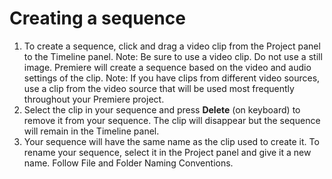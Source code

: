 # Creating a sequence

1. To create a sequence, click and drag a video clip from the Project panel to the Timeline panel. Note: Be sure to use a video clip. Do not use a still image. Premiere will create a sequence based on the video and audio settings of the clip. Note: If you have clips from different video sources, use a clip from the video source that will be used most frequently throughout your Premiere project.
2. Select the clip in your sequence and press **Delete** (on keyboard) to remove it from your sequence. The clip will disappear but the sequence will remain in the Timeline panel.
3. Your sequence will have the same name as the clip used to create it. To rename your sequence, select it in the Project panel and give it a new name. Follow File and Folder Naming Conventions.

